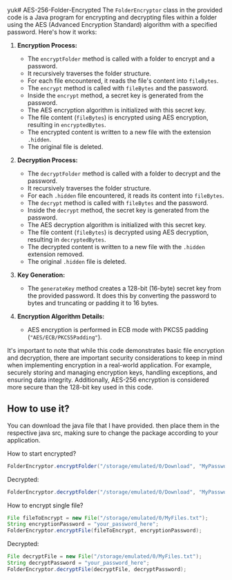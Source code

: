 yuk# AES-256-Folder-Encrypted
The `FolderEncryptor` class in the provided code is a Java program for encrypting and decrypting files within a folder using the AES (Advanced Encryption Standard) algorithm with a specified password. Here's how it works:

1. **Encryption Process:**
   - The `encryptFolder` method is called with a folder to encrypt and a password.
   - It recursively traverses the folder structure.
   - For each file encountered, it reads the file's content into `fileBytes`.
   - The `encrypt` method is called with `fileBytes` and the password.
   - Inside the `encrypt` method, a secret key is generated from the password.
   - The AES encryption algorithm is initialized with this secret key.
   - The file content (`fileBytes`) is encrypted using AES encryption, resulting in `encryptedBytes`.
   - The encrypted content is written to a new file with the extension `.hidden`.
   - The original file is deleted.

2. **Decryption Process:**
   - The `decryptFolder` method is called with a folder to decrypt and the password.
   - It recursively traverses the folder structure.
   - For each `.hidden` file encountered, it reads its content into `fileBytes`.
   - The `decrypt` method is called with `fileBytes` and the password.
   - Inside the `decrypt` method, the secret key is generated from the password.
   - The AES decryption algorithm is initialized with this secret key.
   - The file content (`fileBytes`) is decrypted using AES decryption, resulting in `decryptedBytes`.
   - The decrypted content is written to a new file with the `.hidden` extension removed.
   - The original `.hidden` file is deleted.

3. **Key Generation:**
   - The `generateKey` method creates a 128-bit (16-byte) secret key from the provided password. It does this by converting the password to bytes and truncating or padding it to 16 bytes.

4. **Encryption Algorithm Details:**
   - AES encryption is performed in ECB mode with PKCS5 padding (`"AES/ECB/PKCS5Padding"`).

It's important to note that while this code demonstrates basic file encryption and decryption, there are important security considerations to keep in mind when implementing encryption in a real-world application. For example, securely storing and managing encryption keys, handling exceptions, and ensuring data integrity. Additionally, AES-256 encryption is considered more secure than the 128-bit key used in this code.

## How to use it?

You can download the java file that I have provided. then place them in the respective java src, making sure to change the package according to your application.

How to start encrypted?
```java
FolderEncryptor.encryptFolder("/storage/emulated/0/Download", "MyPassword");
```
Decrypted:
```java
FolderEncryptor.decryptFolder("/storage/emulated/0/Download", "MyPassword");
```

How to encrypt single file?
```java
File fileToEncrypt = new File("/storage/emulated/0/MyFiles.txt");
String encryptionPassword = "your_password_here";
FolderEncryptor.encryptFile(fileToEncrypt, encryptionPassword);
```
Decrypted:
```java
File decryptFile = new File("/storage/emulated/0/MyFiles.txt");
String decryptPassword = "your_password_here";
FolderEncryptor.decryptFile(decryptFile, decryptPassword);
```
